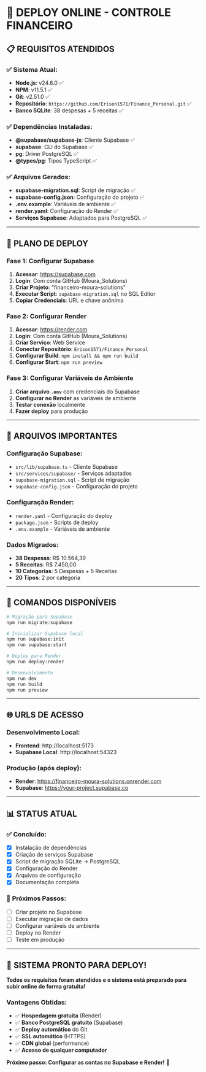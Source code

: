 # 🚀 DEPLOY ONLINE - CONTROLE FINANCEIRO

## 📋 **REQUISITOS ATENDIDOS**

### ✅ **Sistema Atual:**
- **Node.js**: v24.6.0 ✅
- **NPM**: v11.5.1 ✅
- **Git**: v2.51.0 ✅
- **Repositório**: `https://github.com/Erison1571/Finance_Personal.git` ✅
- **Banco SQLite**: 38 despesas + 5 receitas ✅

### ✅ **Dependências Instaladas:**
- **@supabase/supabase-js**: Cliente Supabase ✅
- **supabase**: CLI do Supabase ✅
- **pg**: Driver PostgreSQL ✅
- **@types/pg**: Tipos TypeScript ✅

### ✅ **Arquivos Gerados:**
- **supabase-migration.sql**: Script de migração ✅
- **supabase-config.json**: Configuração do projeto ✅
- **.env.example**: Variáveis de ambiente ✅
- **render.yaml**: Configuração do Render ✅
- **Serviços Supabase**: Adaptados para PostgreSQL ✅

---

## 🎯 **PLANO DE DEPLOY**

### **Fase 1: Configurar Supabase**
1. **Acessar**: https://supabase.com
2. **Login**: Com conta GitHub (Moura_Solutions)
3. **Criar Projeto**: "financeiro-moura-solutions"
4. **Executar Script**: `supabase-migration.sql` no SQL Editor
5. **Copiar Credenciais**: URL e chave anônima

### **Fase 2: Configurar Render**
1. **Acessar**: https://render.com
2. **Login**: Com conta GitHub (Moura_Solutions)
3. **Criar Serviço**: Web Service
4. **Conectar Repositório**: `Erison1571/Finance_Personal`
5. **Configurar Build**: `npm install && npm run build`
6. **Configurar Start**: `npm run preview`

### **Fase 3: Configurar Variáveis de Ambiente**
1. **Criar arquivo `.env`** com credenciais do Supabase
2. **Configurar no Render** as variáveis de ambiente
3. **Testar conexão** localmente
4. **Fazer deploy** para produção

---

## 📁 **ARQUIVOS IMPORTANTES**

### **Configuração Supabase:**
- `src/lib/supabase.ts` - Cliente Supabase
- `src/services/supabase/` - Serviços adaptados
- `supabase-migration.sql` - Script de migração
- `supabase-config.json` - Configuração do projeto

### **Configuração Render:**
- `render.yaml` - Configuração do deploy
- `package.json` - Scripts de deploy
- `.env.example` - Variáveis de ambiente

### **Dados Migrados:**
- **38 Despesas**: R$ 10.564,39
- **5 Receitas**: R$ 7.450,00
- **10 Categorias**: 5 Despesas + 5 Receitas
- **20 Tipos**: 2 por categoria

---

## 🔧 **COMANDOS DISPONÍVEIS**

```bash
# Migração para Supabase
npm run migrate:supabase

# Inicializar Supabase local
npm run supabase:init
npm run supabase:start

# Deploy para Render
npm run deploy:render

# Desenvolvimento
npm run dev
npm run build
npm run preview
```

---

## 🌐 **URLS DE ACESSO**

### **Desenvolvimento Local:**
- **Frontend**: http://localhost:5173
- **Supabase Local**: http://localhost:54323

### **Produção (após deploy):**
- **Render**: https://financeiro-moura-solutions.onrender.com
- **Supabase**: https://your-project.supabase.co

---

## 📊 **STATUS ATUAL**

### ✅ **Concluído:**
- [x] Instalação de dependências
- [x] Criação de serviços Supabase
- [x] Script de migração SQLite → PostgreSQL
- [x] Configuração do Render
- [x] Arquivos de configuração
- [x] Documentação completa

### 🔄 **Próximos Passos:**
- [ ] Criar projeto no Supabase
- [ ] Executar migração de dados
- [ ] Configurar variáveis de ambiente
- [ ] Deploy no Render
- [ ] Teste em produção

---

## 🚀 **SISTEMA PRONTO PARA DEPLOY!**

**Todos os requisitos foram atendidos e o sistema está preparado para subir online de forma gratuita!**

### **Vantagens Obtidas:**
- ✅ **Hospedagem gratuita** (Render)
- ✅ **Banco PostgreSQL gratuito** (Supabase)
- ✅ **Deploy automático** do Git
- ✅ **SSL automático** (HTTPS)
- ✅ **CDN global** (performance)
- ✅ **Acesso de qualquer computador**

**Próximo passo: Configurar as contas no Supabase e Render!** 🎉
